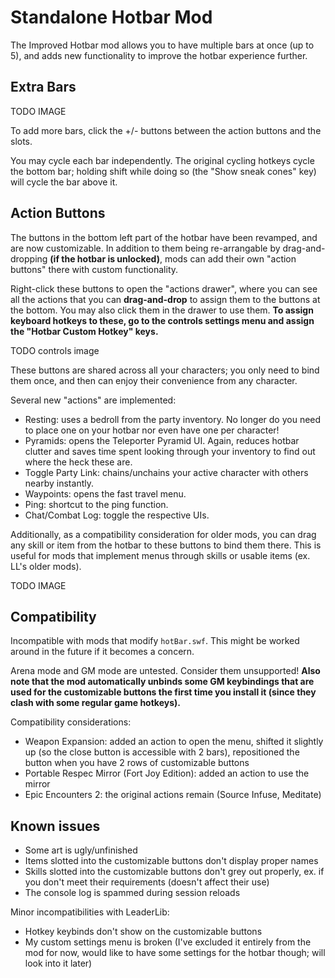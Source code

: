 # Standalone Hotbar Mod

The Improved Hotbar mod allows you to have multiple bars at once (up to 5), and adds new functionality to improve the hotbar experience further.

## Extra Bars

TODO IMAGE

To add more bars, click the +/- buttons between the action buttons and the slots.

You may cycle each bar independently. The original cycling hotkeys cycle the bottom bar; holding shift while doing so (the "Show sneak cones" key) will cycle the bar above it.

## Action Buttons

The buttons in the bottom left part of the hotbar have been revamped, and are now customizable. In addition to them being re-arrangable by drag-and-dropping **(if the hotbar is unlocked)**, mods can add their own "action buttons" there with custom functionality.

Right-click these buttons to open the "actions drawer", where you can see all the actions that you can **drag-and-drop** to assign them to the buttons at the bottom. You may also click them in the drawer to use them. **To assign keyboard hotkeys to these, go to the controls settings menu and assign the "Hotbar Custom Hotkey" keys.**

TODO controls image

These buttons are shared across all your characters; you only need to bind them once, and then can enjoy their convenience from any character.

Several new "actions" are implemented:

- Resting: uses a bedroll from the party inventory. No longer do you need to place one on your hotbar nor even have one per character!
- Pyramids: opens the Teleporter Pyramid UI. Again, reduces hotbar clutter and saves time spent looking through your inventory to find out where the heck these are.
- Toggle Party Link: chains/unchains your active character with others nearby instantly.
- Waypoints: opens the fast travel menu.
- Ping: shortcut to the ping function.
- Chat/Combat Log: toggle the respective UIs.

Additionally, as a compatibility consideration for older mods, you can drag any skill or item from the hotbar to these buttons to bind them there. This is useful for mods that implement menus through skills or usable items (ex. LL's older mods).

TODO IMAGE

## Compatibility
Incompatible with mods that modify `hotBar.swf`. This might be worked around in the future if it becomes a concern.

Arena mode and GM mode are untested. Consider them unsupported! **Also note that the mod automatically unbinds some GM keybindings that are used for the customizable buttons the first time you install it (since they clash with some regular game hotkeys).**

Compatibility considerations:

- Weapon Expansion: added an action to open the menu, shifted it slightly up (so the close button is accessible with 2 bars), repositioned the button when you have 2 rows of customizable buttons
- Portable Respec Mirror (Fort Joy Edition): added an action to use the mirror
- Epic Encounters 2: the original actions remain (Source Infuse, Meditate)

## Known issues
- Some art is ugly/unfinished
- Items slotted into the customizable buttons don't display proper names
- Skills slotted into the customizable buttons don't grey out properly, ex. if you don't meet their requirements (doesn't affect their use)
- The console log is spammed during session reloads

Minor incompatibilities with LeaderLib:

- Hotkey keybinds don't show on the customizable buttons
- My custom settings menu is broken (I've excluded it entirely from the mod for now, would like to have some settings for the hotbar though; will look into it later)
